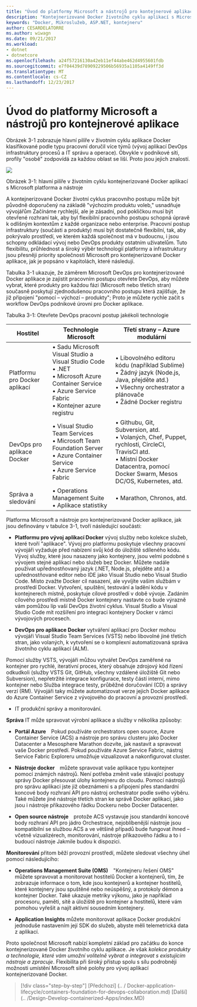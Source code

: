 ```yaml
---
title: "Úvod do platformy Microsoft a nástrojů pro kontejnerové aplikace"
description: "Kontejnerizované Docker životního cyklu aplikací s Microsoft platforma a nástroje"
keywords: "Docker, Mikroslužeb, ASP.NET, kontejneru"
author: CESARDELATORRE
ms.author: wiwagn
ms.date: 09/21/2017
ms.workload:
- dotnet
- dotnetcore
ms.openlocfilehash: a24f57216130a42eb11ef44abe462d4955601fdb
ms.sourcegitcommit: e7f04439d78909229506b56935a1105a4149ff3d
ms.translationtype: MT
ms.contentlocale: cs-CZ
ms.lasthandoff: 12/23/2017
---
```

# <a name="introduction-to-the-microsoft-platform-and-tools-for-containerized-apps"></a>Úvod do platformy Microsoft a nástrojů pro kontejnerové aplikace


Obrázek 3-1 zobrazuje hlavní pilíře v životním cyklu aplikace Docker klasifikované podle typu pracovní doručil více týmů (vývoj aplikací DevOps infrastruktury procesů a IT správu a operace). Obvykle v podnikové síti, profily "osobě" zodpovídá za každou oblast se liší. Proto jsou jejich znalostí.

![](./media/image1.png)

Obrázek 3-1: hlavní pilíře v životním cyklu kontejnerizované Docker aplikací s Microsoft platforma a nástroje

A kontejnerizované Docker životní cyklus pracovního postupu může být původně doporučený na základě "výchozím produktu voleb," usnadňuje vývojářům Začínáme rychlejší, ale je zásadní, pod pokličkou musí být otevřené rozhraní tak, aby byl flexibilní pracovního postupu schopná úpravě k odlišným kontextům z každé organizace nebo enterprise. Pracovní postup infrastruktury (součásti a produkty) musí být dostatečně flexibilní, tak, aby pokrývalo prostředí, ve kterém každá společnost má v budoucnu, i jsou schopny odkládací vývoj nebo DevOps produkty ostatním uživatelům. Tuto flexibilitu, průhlednost a široký výběr technologií platformy a infrastruktury jsou přesněji priority společnosti Microsoft pro kontejnerizované Docker aplikace, jak je popsáno v kapitolách, které následují.

Tabulka 3-1 ukazuje, že záměrem Microsoft DevOps pro kontejnerizované Docker aplikace je zajistit pracovním postupu otevřete DevOps, aby můžete vybrat, které produkty pro každou fázi (Microsoft nebo třetích stran) současně poskytují zjednodušenou pracovního postupu která zajišťuje, že již připojení "pomocí – výchozí – produkty"; Proto je můžete rychle začít s workflow DevOps podnikové úrovni pro Docker aplikace.

Tabulka 3-1: Otevřete DevOps pracovní postup jakékoli technologie

| Hostitel | Technologie Microsoft | Třetí strany – Azure modulární |
| ---------------------------| ----------------------------------------------------| --------------------------------------------------------------------------------|
| Platformu pro Docker aplikací   | • Sadu Microsoft Visual Studio a Visual Studio Code<br /> • .NET<br /> • Microsoft Azure Container Service<br /> • Azure Service Fabric<br /> • Kontejner azure registru<br /> | • Libovolného editoru kódu (například Sublime)<br /> • Žádný jazyk (Node.js, Java, přejděte atd.)<br /> • Všechny orchestrator a plánovače<br /> • Žádné Docker registru<br /> |
| DevOps pro aplikace Docker     | • Visual Studio Team Services<br /> • Microsoft Team Foundation Server<br /> • Azure Container Service<br /> • Azure Service Fabric<br /> | • Githubu, Git, Subversion, atd.<br /> • Volaných, Chef, Puppet, rychlosti, CircleCI, TravisCI atd.<br /> • Místní Docker Datacentra, pomocí Docker Swarm, Mesos DC/OS, Kubernetes, atd.<br /> |
| Správa a sledování  | • Operations Management Suite<br /> • Aplikace statistiky<br /> | • Marathon, Chronos, atd.<br />

Platforma Microsoft a nástroje pro kontejnerizované Docker aplikace, jak jsou definovány v tabulce 3-1, tvoří následující součásti:

-   **Platformu pro vývoj aplikací Docker** vývoj služby nebo kolekce služeb, které tvoří "aplikace". Vývoj pro platformu poskytuje všechny pracovní vývojáři vyžaduje před nabízení svůj kód do úložiště sdíleného kódu. Vývoj služby, které jsou nasazeny jako kontejnery, jsou velmi podobné s vývojem stejné aplikací nebo služeb bez Docker. Můžete nadále používat upřednostňovaný jazyk (.NET, Node.js, přejděte atd.) a upřednostňované editor nebo IDE jako Visual Studio nebo Visual Studio Code. Místo zvažte Docker cíl nasazení, ale vyvíjíte vašim službám v prostředí Docker. Vytvoření, spuštění, testování a ladění kódu v kontejnerech místně, poskytuje cílové prostředí v době vývoje. Zadáním cílového prostředí místně Docker kontejnery nastavte co bude výrazně vám pomůžou líp vaší DevOps životní cyklus. Visual Studio a Visual Studio Code mít rozšíření pro integraci kontejnery Docker v rámci vývojových procesech.

-   **DevOps pro aplikace Docker** vytváření aplikací pro Docker mohou vývojáři Visual Studio Team Services (VSTS) nebo libovolné jiné třetích stran, jako volaných, k vytvoření se o komplexní automatizovaná správa životního cyklu aplikací (ALM).

Pomocí služby VSTS, vývojáři můžou vytvářet DevOps zaměřené na kontejner pro rychlé, iterativní proces, který obsahuje zdrojový kód řízení odkudkoli (služby VSTS Git, GitHub, všechny vzdálené úložiště Git nebo Subversion), nepřetržité integrace konfigurace, testy částí interní, mimo kontejner nebo Služba integrace testy, průběžné doručování (CD) a správy verzí (RM). Vývojáři taky můžete automatizovat verze jejich Docker aplikace do Azure Container Service z vývojového do pracovní a provozní prostředí.

-   IT produkční správy a monitorování.

**Správa** IT může spravovat výrobní aplikace a služby v několika způsoby:

-   **Portál Azure** Pokud používáte orchestrators open source, Azure Container Service (ACS) a nástroje pro správu clusteru jako Docker Datacenter a Mesosphere Marathon dozvíte, jak nastavit a spravovat vaše Docker prostředí. Pokud používáte Azure Service Fabric, nástroj Service Fabric Exploreru umožňuje vizualizovat a nakonfigurovat cluster.

-   **Nástroje docker** můžete spravovat vaše aplikace typu kontejner pomocí známých nástrojů. Není potřeba změnit vaše stávající postupy správy Docker přesouvat úlohy kontejneru do cloudu. Pomocí nástrojů pro správu aplikaci jste již obeznámeni s a připojení přes standardní koncové body rozhraní API pro nástroj orchestrator podle svého výběru. Také můžete jiné nástroje třetích stran ke správě Docker aplikací, jako jsou i nástroje příkazového řádku Dockeru nebo Docker Datacenter.

-   **Open source nástroje** protože ACS vystavuje jsou standardní koncové body rozhraní API pro jádro Orchestrace, nejoblíbenější nástroje jsou kompatibilní se službou ACS a ve většině případů bude fungovat ihned – včetně vizualizérech, monitorování, nástroje příkazového řádku a to i budoucí nástroje Jakmile budou k dispozici.

**Monitorování** přitom běží provozní prostředí, můžete sledovat všechny úhel pomocí následujícího:

-   **Operations Management Suite (OMS)** "Kontejneru řešení OMS" můžete spravovat a monitorovat hostitelů Docker a kontejnerů, tím, že zobrazuje informace o tom, kde jsou kontejnerů a kontejner hostitelů, které kontejnery jsou spuštěné nebo neúspěšný, a protokoly démon a kontejner Docker. Také ukazuje metriky výkonu, jako je například procesoru, paměti, sítě a úložiště pro kontejner a hostitelů, které vám pomohou vyřešit a najít aktivní sousedním kontejnery.

-   **Application Insights** můžete monitorovat aplikace Docker produkční jednoduše nastavením její SDK do služeb, abyste měli telemetrická data z aplikací.

Proto společnost Microsoft nabízí kompletní základ pro začátku do konce kontejnerizované Docker životního cyklu aplikace. Je však *kolekce produkty a technologie, které vám umožní volitelně vybrat a integrovat s existujícím nástroje a zpracuje*. Flexibilita při široký přístup spolu s sílu podrobněji možnosti umístění Microsoft silné polohy pro vývoj aplikací kontejnerizované Docker.

>[!div class="step-by-step"]
[Předchozí] (.. / Docker-application-lifecycle/containers-foundation-for-devops-collaboration.md) [Další] (.. /Design-Develop-containerized-Apps/index.MD)
